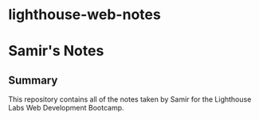 # lighthouse-web-notes
# Samir's Notes

## Summary 

This repository contains all of the notes taken by Samir for the Lighthouse Labs Web Development Bootcamp.
